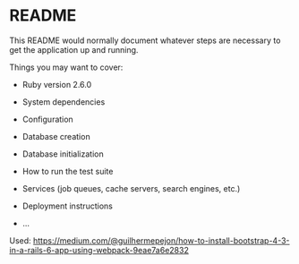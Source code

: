 # README

This README would normally document whatever steps are necessary to get the
application up and running.

Things you may want to cover:

* Ruby version
 2.6.0
* System dependencies

* Configuration

* Database creation

* Database initialization

* How to run the test suite

* Services (job queues, cache servers, search engines, etc.)

* Deployment instructions

* ...


Used:
https://medium.com/@guilhermepejon/how-to-install-bootstrap-4-3-in-a-rails-6-app-using-webpack-9eae7a6e2832